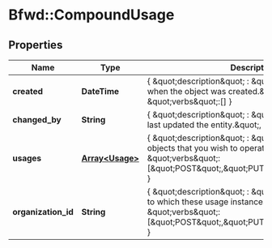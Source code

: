 # Bfwd::CompoundUsage

## Properties
Name | Type | Description | Notes
------------ | ------------- | ------------- | -------------
**created** | **DateTime** | { \&quot;description\&quot; : \&quot;The UTC DateTime when the object was created.\&quot;, \&quot;verbs\&quot;:[] } | [optional] 
**changed_by** | **String** | { \&quot;description\&quot; : \&quot;ID of the user who last updated the entity.\&quot;, \&quot;verbs\&quot;:[] } | [optional] 
**usages** | [**Array&lt;Usage&gt;**](Usage.md) | { \&quot;description\&quot; : \&quot;Array of Usage objects that you wish to operate on.\&quot;, \&quot;verbs\&quot;:[\&quot;POST\&quot;,\&quot;PUT\&quot;,\&quot;GET\&quot;] } | 
**organization_id** | **String** | { \&quot;description\&quot; : \&quot;ID of the organization to which these usage instances belong.\&quot;, \&quot;verbs\&quot;:[\&quot;POST\&quot;,\&quot;PUT\&quot;,\&quot;GET\&quot;] } | 


